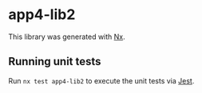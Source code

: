 # app4-lib2

This library was generated with [Nx](https://nx.dev).

## Running unit tests

Run `nx test app4-lib2` to execute the unit tests via [Jest](https://jestjs.io).
